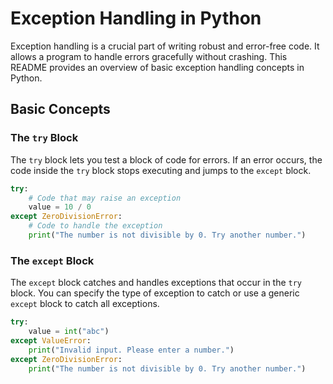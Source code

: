 # Exception Handling in Python

Exception handling is a crucial part of writing robust and error-free code. It allows a program to handle errors gracefully without crashing. This README provides an overview of basic exception handling concepts in Python.

## Basic Concepts

### The `try` Block
The `try` block lets you test a block of code for errors. If an error occurs, the code inside the `try` block stops executing and jumps to the `except` block.

```python
try:
    # Code that may raise an exception
    value = 10 / 0
except ZeroDivisionError:
    # Code to handle the exception
    print("The number is not divisible by 0. Try another number.")
```

### The `except` Block
The `except` block catches and handles exceptions that occur in the `try` block. You can specify the type of exception to catch or use a generic `except` block to catch all exceptions.

```python
try:
    value = int("abc")
except ValueError:
    print("Invalid input. Please enter a number.")
except ZeroDivisionError:
    print("The number is not divisible by 0. Try another number.")
```